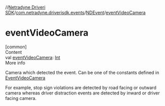 //[Netradyne Driveri SDK](../../index.md)/[com.netradyne.driverisdk.events](../index.md)/[NDEvent](index.md)/[eventVideoCamera](event-video-camera.md)



# eventVideoCamera  
[common]  
Content  
val [eventVideoCamera](event-video-camera.md): [Int](https://kotlinlang.org/api/latest/jvm/stdlib/kotlin/-int/index.html)  
More info  


Camera which detected the event. Can be one of the constants defined in [EventVideoCamera](../-event-video-camera/index.md)



For example, stop sign violations are detected by road facing or outward camera whereas driver distraction events are detected by inward or driver facing camera.

  




